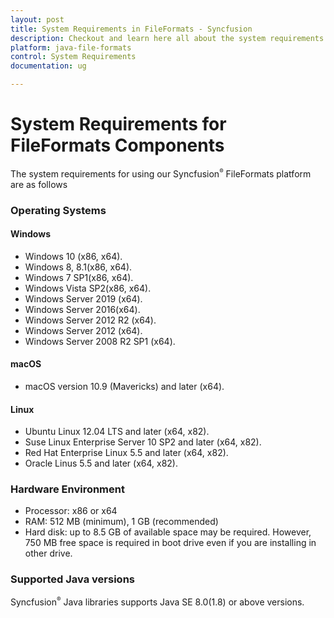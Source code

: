 ```yaml
---
layout: post
title: System Requirements in FileFormats - Syncfusion
description: Checkout and learn here all about the system requirements needed to use Syncfusion FileFormats Components.
platform: java-file-formats
control: System Requirements
documentation: ug

---
```

# System Requirements for FileFormats Components

The system requirements for using our Syncfusion<sup style="font-size:70%">&reg;</sup> FileFormats platform are as follows

### Operating Systems

#### Windows

* Windows 10 (x86, x64).
* Windows 8, 8.1(x86, x64).
* Windows 7 SP1(x86, x64).
* Windows Vista SP2(x86, x64).
* Windows Server 2019 (x64).
* Windows Server 2016(x64).
* Windows Server 2012 R2 (x64).
* Windows Server 2012 (x64).
* Windows Server 2008 R2 SP1 (x64).

#### macOS

* macOS version 10.9 (Mavericks) and later (x64).

#### Linux

* Ubuntu Linux 12.04 LTS and later (x64, x82).
* Suse Linux Enterprise Server 10 SP2 and later (x64, x82).
* Red Hat Enterprise Linux 5.5 and later (x64, x82).
* Oracle Linus 5.5 and later (x64, x82).

### Hardware Environment

* Processor: x86 or x64
* RAM: 512 MB (minimum), 1 GB (recommended)
* Hard disk: up to 8.5 GB of available space may be required. However, 750 MB free space is required in boot drive even if you are installing in other drive.

### Supported Java versions

Syncfusion<sup style="font-size:70%">&reg;</sup> Java libraries supports Java SE 8.0(1.8) or above versions.

